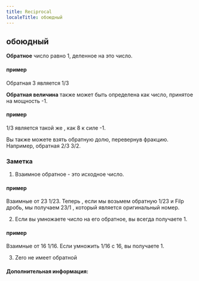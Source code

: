 ```yaml
---
title: Reciprocal
localeTitle: обоюдный
---
```

## обоюдный

**Обратное** число равно 1, деленное на это число.

#### пример

Обратная 3 является 1/3

**Обратная величина** также может быть определена как число, принятое на мощность -1.

#### пример

1/3 является такой же , как 8 к силе -1.

Вы также можете взять обратную долю, перевернув фракцию. Например, обратная 2/3 3/2.

### Заметка

1.  Взаимное обратное - это исходное число.

#### пример

Взаимные от 23 1/23. Теперь , если мы возьмем обратную 1/23 и Filp дробь, мы получаем 23/1 , который является оригинальный номер.

2.  Если вы умножаете число на его обратное, вы всегда получаете 1.

#### пример

Взаимные от 16 1/16. Если умножить 1/16 с 16, вы получаете 1.

3.  Zero не имеет обратной

#### Дополнительная информация: